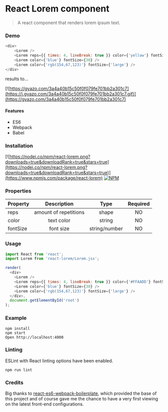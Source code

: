 # React Lorem component
> A react component that renders lorem ipsum text.

### Demo
```javascript
<div>
    <Lorem />
    <Lorem reps={{ times: 4, lineBreak: true }} color={'yellow'} fontSize={'medium'} />
    <Lorem color={'blue'} fontSize={30} />
    <Lorem color={'rgb(154,67,123)'} fontSize={'large'} />
</div>
```

results to...

[![https://gyazo.com/3a4a40b15c50f0f079fe701bb2a301c7](https://i.gyazo.com/3a4a40b15c50f0f079fe701bb2a301c7.gif)](https://gyazo.com/3a4a40b15c50f0f079fe701bb2a301c7)
  

#### Features
- ES6
- Webpack
- Babel

### Installation
[![https://nodei.co/npm/react-lorem.png?downloads=true&downloadRank=true&stars=true](https://nodei.co/npm/react-lorem.png?downloads=true&downloadRank=true&stars=true)](https://www.npmjs.com/package/react-lorem) [![NPM](https://nodei.co/npm-dl/react-lorem.png?months=6&height=2)](https://nodei.co/npm/react-lorem.js)

### Properties

| Property |      Description      |      Type     | Required |
|----------|:---------------------:|:-------------:|:--------:|
| reps     | amount of repetitions |     shape     |    NO    |
| color    |       text color      |     string    |    NO    |
| fontSize |       font size       | string/number |    NO    |

### Usage

```javascript
import React from 'react';
import Lorem from 'react-lorem/Lorem.jsx';

render(
  <div>
    <Lorem />
    <Lorem reps={{ times: 4, lineBreak: true }} color={'#FFAADD'} fontSize={'small'} />
    <Lorem color={'blue'} fontSize={30} />
    <Lorem color={'rgb(154,67,123)'} fontSize={'large'} />
  </div>,
  document.getElementById('root')
);
```


### Example

```
npm install
npm start
Open http://localhost:4000
```

### Linting

ESLint with React linting options have been enabled.

```
npm run lint
```

### Credits
Big thanks to [react-es6-webpack-boilerplate](https://github.com/vasanthk/react-es6-webpack-boilerplate), which provided the base of this project and of course gave me the chance to have a very first viewing on the latest front-end configurations.

